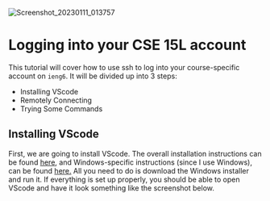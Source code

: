 ![Screenshot_20230111_013757](https://user-images.githubusercontent.com/56090826/211933477-f166a89b-032b-49c6-b7ad-6942c370950c.png)

# Logging into your CSE 15L account
This tutorial will cover how to use ssh to log into your course-specific account on `ieng6`. It will be divided up into 3 steps:

 -  Installing VScode
-   Remotely Connecting
-   Trying Some Commands
## Installing VScode
First, we are going to install VScode. The overall installation instructions can be found [here](https://code.visualstudio.com/docs), and Windows-specific instructions (since I use Windows), can be found [here.](https://code.visualstudio.com/docs/setup/windows) All you need to do is download the Windows installer and run it. If everything is set up properly, you should be able to open VScode and have it look something like the screenshot below.

